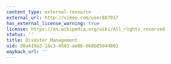 ```yaml
---
content_type: external-resource
external_url: http://vimeo.com/user807017
has_external_license_warning: true
license: https://en.wikipedia.org/wiki/All_rights_reserved
status: ''
title: Disaster Management
uid: d8a419a2-16c3-4503-ae8b-668b05044802
wayback_url: ''
---
```

